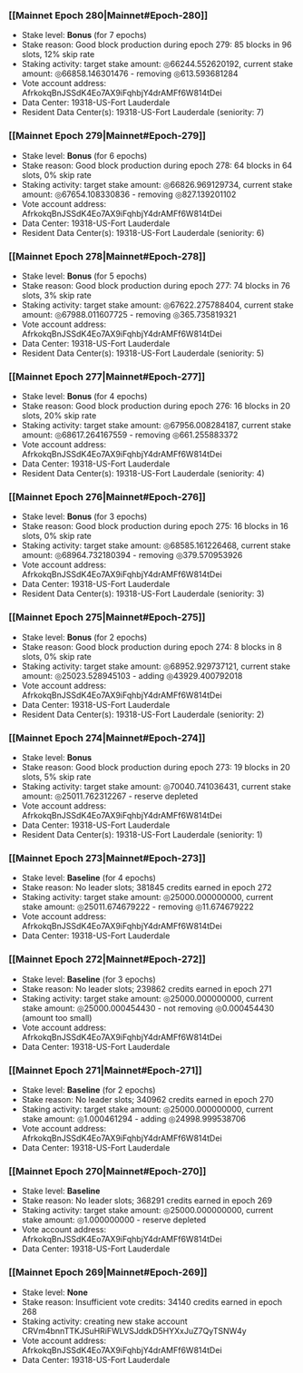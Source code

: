 ### [[Mainnet Epoch 280|Mainnet#Epoch-280]]
* Stake level: **Bonus** (for 7 epochs)
* Stake reason: Good block production during epoch 279: 85 blocks in 96 slots, 12% skip rate
* Staking activity: target stake amount: ◎66244.552620192, current stake amount: ◎66858.146301476 - removing ◎613.593681284
* Vote account address: AfrkokqBnJSSdK4Eo7AX9iFqhbjY4drAMFf6W814tDei
* Data Center: 19318-US-Fort Lauderdale
* Resident Data Center(s): 19318-US-Fort Lauderdale (seniority: 7)
### [[Mainnet Epoch 279|Mainnet#Epoch-279]]
* Stake level: **Bonus** (for 6 epochs)
* Stake reason: Good block production during epoch 278: 64 blocks in 64 slots, 0% skip rate
* Staking activity: target stake amount: ◎66826.969129734, current stake amount: ◎67654.108330836 - removing ◎827.139201102
* Vote account address: AfrkokqBnJSSdK4Eo7AX9iFqhbjY4drAMFf6W814tDei
* Data Center: 19318-US-Fort Lauderdale
* Resident Data Center(s): 19318-US-Fort Lauderdale (seniority: 6)
### [[Mainnet Epoch 278|Mainnet#Epoch-278]]
* Stake level: **Bonus** (for 5 epochs)
* Stake reason: Good block production during epoch 277: 74 blocks in 76 slots, 3% skip rate
* Staking activity: target stake amount: ◎67622.275788404, current stake amount: ◎67988.011607725 - removing ◎365.735819321
* Vote account address: AfrkokqBnJSSdK4Eo7AX9iFqhbjY4drAMFf6W814tDei
* Data Center: 19318-US-Fort Lauderdale
* Resident Data Center(s): 19318-US-Fort Lauderdale (seniority: 5)
### [[Mainnet Epoch 277|Mainnet#Epoch-277]]
* Stake level: **Bonus** (for 4 epochs)
* Stake reason: Good block production during epoch 276: 16 blocks in 20 slots, 20% skip rate
* Staking activity: target stake amount: ◎67956.008284187, current stake amount: ◎68617.264167559 - removing ◎661.255883372
* Vote account address: AfrkokqBnJSSdK4Eo7AX9iFqhbjY4drAMFf6W814tDei
* Data Center: 19318-US-Fort Lauderdale
* Resident Data Center(s): 19318-US-Fort Lauderdale (seniority: 4)
### [[Mainnet Epoch 276|Mainnet#Epoch-276]]
* Stake level: **Bonus** (for 3 epochs)
* Stake reason: Good block production during epoch 275: 16 blocks in 16 slots, 0% skip rate
* Staking activity: target stake amount: ◎68585.161226468, current stake amount: ◎68964.732180394 - removing ◎379.570953926
* Vote account address: AfrkokqBnJSSdK4Eo7AX9iFqhbjY4drAMFf6W814tDei
* Data Center: 19318-US-Fort Lauderdale
* Resident Data Center(s): 19318-US-Fort Lauderdale (seniority: 3)
### [[Mainnet Epoch 275|Mainnet#Epoch-275]]
* Stake level: **Bonus** (for 2 epochs)
* Stake reason: Good block production during epoch 274: 8 blocks in 8 slots, 0% skip rate
* Staking activity: target stake amount: ◎68952.929737121, current stake amount: ◎25023.528945103 - adding ◎43929.400792018
* Vote account address: AfrkokqBnJSSdK4Eo7AX9iFqhbjY4drAMFf6W814tDei
* Data Center: 19318-US-Fort Lauderdale
* Resident Data Center(s): 19318-US-Fort Lauderdale (seniority: 2)
### [[Mainnet Epoch 274|Mainnet#Epoch-274]]
* Stake level: **Bonus**
* Stake reason: Good block production during epoch 273: 19 blocks in 20 slots, 5% skip rate
* Staking activity: target stake amount: ◎70040.741036431, current stake amount: ◎25011.762312267 - reserve depleted
* Vote account address: AfrkokqBnJSSdK4Eo7AX9iFqhbjY4drAMFf6W814tDei
* Data Center: 19318-US-Fort Lauderdale
* Resident Data Center(s): 19318-US-Fort Lauderdale (seniority: 1)
### [[Mainnet Epoch 273|Mainnet#Epoch-273]]
* Stake level: **Baseline** (for 4 epochs)
* Stake reason: No leader slots; 381845 credits earned in epoch 272
* Staking activity: target stake amount: ◎25000.000000000, current stake amount: ◎25011.674679222 - removing ◎11.674679222
* Vote account address: AfrkokqBnJSSdK4Eo7AX9iFqhbjY4drAMFf6W814tDei
* Data Center: 19318-US-Fort Lauderdale
### [[Mainnet Epoch 272|Mainnet#Epoch-272]]
* Stake level: **Baseline** (for 3 epochs)
* Stake reason: No leader slots; 239862 credits earned in epoch 271
* Staking activity: target stake amount: ◎25000.000000000, current stake amount: ◎25000.000454430 - not removing ◎0.000454430 (amount too small)
* Vote account address: AfrkokqBnJSSdK4Eo7AX9iFqhbjY4drAMFf6W814tDei
* Data Center: 19318-US-Fort Lauderdale
### [[Mainnet Epoch 271|Mainnet#Epoch-271]]
* Stake level: **Baseline** (for 2 epochs)
* Stake reason: No leader slots; 340962 credits earned in epoch 270
* Staking activity: target stake amount: ◎25000.000000000, current stake amount: ◎1.000461294 - adding ◎24998.999538706
* Vote account address: AfrkokqBnJSSdK4Eo7AX9iFqhbjY4drAMFf6W814tDei
* Data Center: 19318-US-Fort Lauderdale
### [[Mainnet Epoch 270|Mainnet#Epoch-270]]
* Stake level: **Baseline**
* Stake reason: No leader slots; 368291 credits earned in epoch 269
* Staking activity: target stake amount: ◎25000.000000000, current stake amount: ◎1.000000000 - reserve depleted
* Vote account address: AfrkokqBnJSSdK4Eo7AX9iFqhbjY4drAMFf6W814tDei
* Data Center: 19318-US-Fort Lauderdale
### [[Mainnet Epoch 269|Mainnet#Epoch-269]]
* Stake level: **None**
* Stake reason: Insufficient vote credits: 34140 credits earned in epoch 268
* Staking activity: creating new stake account CRVm4bnnTTKJSuHRiFWLVSJddkD5HYXxJuZ7QyTSNW4y
* Vote account address: AfrkokqBnJSSdK4Eo7AX9iFqhbjY4drAMFf6W814tDei
* Data Center: 19318-US-Fort Lauderdale